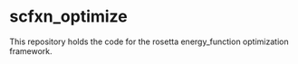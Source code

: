 # scfxn_optimize
This repository holds the code for the rosetta energy_function optimization framework.
